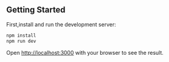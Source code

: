 

## Getting Started

First,install and  run the development server:

```bash
npm install
npm run dev

```

Open [http://localhost:3000](http://localhost:3000) with your browser to see the result.

